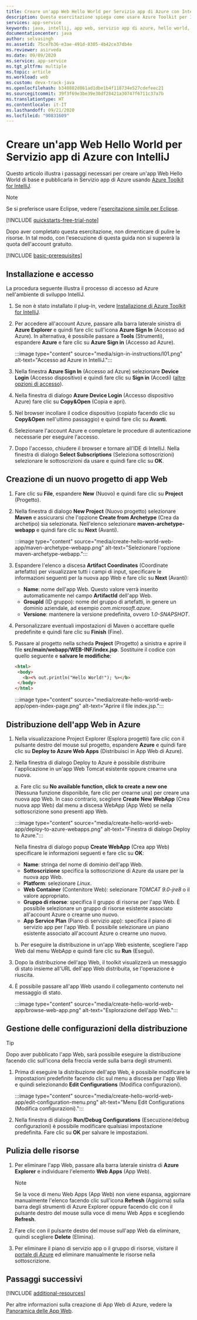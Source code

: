 ```yaml
---
title: Creare un'app Web Hello World per Servizio app di Azure con IntelliJ
description: Questa esercitazione spiega come usare Azure Toolkit per IntelliJ per creare un'app Web Hello World per Azure.
services: app-service
keywords: java, intellij, app web, servizio app di azure, hello world, avvio rapido
documentationcenter: java
author: selvasingh
ms.assetid: 75ce7b36-e3ae-491d-8305-4b42ce37db4e
ms.reviewer: asirveda
ms.date: 09/09/2020
ms.service: app-service
ms.tgt_pltfrm: multiple
ms.topic: article
ms.workload: web
ms.custom: devx-track-java
ms.openlocfilehash: b340802d861ad1dbe1b4f118734e527cdefeec21
ms.sourcegitcommit: 39f3f69e3be39e30df28421a30747f6711c37a7b
ms.translationtype: HT
ms.contentlocale: it-IT
ms.lasthandoff: 09/21/2020
ms.locfileid: "90831609"
---
```

# <a name="create-a-hello-world-web-app-for-azure-app-service-using-intellij"></a>Creare un'app Web Hello World per Servizio app di Azure con IntelliJ

Questo articolo illustra i passaggi necessari per creare un'app Web Hello World di base e pubblicarla in Servizio app di Azure usando [Azure Toolkit for IntelliJ](https://plugins.jetbrains.com/plugin/8053).

> [!NOTE]
>
> Se si preferisce usare Eclipse, vedere l'[esercitazione simile per Eclipse][eclipse-hello-world].
>
>[!INCLUDE [quickstarts-free-trial-note](includes/quickstarts-free-trial-note.md)]
>
> Dopo aver completato questa esercitazione, non dimenticare di pulire le risorse. In tal modo, con l'esecuzione di questa guida non si supererà la quota dell'account gratuito.
>

[!INCLUDE [basic-prerequisites](includes/basic-prerequisites.md)]

## <a name="installation-and-sign-in"></a>Installazione e accesso

La procedura seguente illustra il processo di accesso ad Azure nell'ambiente di sviluppo IntelliJ.

1. Se non è stato installato il plug-in, vedere [Installazione di Azure Toolkit for IntelliJ](installation.md).

1. Per accedere all'account Azure, passare alla barra laterale sinistra di **Azure Explorer** e quindi fare clic sull'icona **Azure Sign In** (Accesso ad Azure). In alternativa, è possibile passare a **Tools** (Strumenti), espandere **Azure** e fare clic su **Azure Sign in** (Accesso ad Azure).

   :::image type="content" source="media/sign-in-instructions/I01.png" alt-text="Accesso ad Azure in IntelliJ."::: 

1. Nella finestra **Azure Sign In** (Accesso ad Azure) selezionare **Device Login** (Accesso dispositivo) e quindi fare clic su **Sign in** (Accedi) ([altre opzioni di accesso](sign-in-instructions.md)).

1. Nella finestra di dialogo **Azure Device Login** (Accesso dispositivo Azure) fare clic su **Copy&Open** (Copia e apri).

1. Nel browser incollare il codice dispositivo (copiato facendo clic su **Copy&Open** nell'ultimo passaggio) e quindi fare clic su **Avanti**.

1. Selezionare l'account Azure e completare le procedure di autenticazione necessarie per eseguire l'accesso.

1. Dopo l'accesso, chiudere il browser e tornare all'IDE di IntelliJ. Nella finestra di dialogo **Select Subscriptions** (Seleziona sottoscrizioni) selezionare le sottoscrizioni da usare e quindi fare clic su **OK**.

## <a name="creating-a-new-web-app-project"></a>Creazione di un nuovo progetto di app Web

1. Fare clic su **File**, espandere **New** (Nuovo) e quindi fare clic su **Project** (Progetto).

1. Nella finestra di dialogo **New Project** (Nuovo progetto) selezionare **Maven** e assicurarsi che l'opzione **Create from Archetype** (Crea da archetipo) sia selezionata. Nell'elenco selezionare **maven-archetype-webapp** e quindi fare clic su **Next** (Avanti).

   :::image type="content" source="media/create-hello-world-web-app/maven-archetype-webapp.png" alt-text="Selezionare l'opzione maven-archetype-webapp."::: 

1. Espandere l'elenco a discesa **Artifact Coordinates** (Coordinate artefatto) per visualizzare tutti i campi di input, specificare le informazioni seguenti per la nuova app Web e fare clic su **Next** (Avanti):

   * **Name**: nome dell'app Web. Questo valore verrà inserito automaticamente nel campo **ArtifactId** dell'app Web.
   * **GroupId** (ID gruppo): nome del gruppo di artefatti, in genere un dominio aziendale, ad esempio *com.microsoft.azure*.
   * **Versione**: mantenere la versione predefinita, ovvero *1.0-SNAPSHOT*.

1. Personalizzare eventuali impostazioni di Maven o accettare quelle predefinite e quindi fare clic su **Finish** (Fine).

1. Passare al progetto nella scheda **Project** (Progetto) a sinistra e aprire il file **src/main/webapp/WEB-INF/index.jsp**. Sostituire il codice con quello seguente e **salvare le modifiche**:

   ```html
   <html>
    <body>
      <b><% out.println("Hello World!"); %></b>
    </body>
   </html>
   ```
   :::image type="content" source="media/create-hello-world-web-app/open-index-page.png" alt-text="Aprire il file index.jsp.":::

## <a name="deploying-web-app-to-azure"></a>Distribuzione dell'app Web in Azure

1. Nella visualizzazione Project Explorer (Esplora progetti) fare clic con il pulsante destro del mouse sul progetto, espandere **Azure** e quindi fare clic su **Deploy to Azure Web Apps** (Distribuisci in App Web di Azure).

1. Nella finestra di dialogo Deploy to Azure è possibile distribuire l'applicazione in un'app Web Tomcat esistente oppure crearne una nuova.

   a. Fare clic su **No available function, click to create a new one** (Nessuna funzione disponibile, fare clic per crearne una) per creare una nuova app Web. In caso contrario, scegliere **Create New WebApp** (Crea nuova app Web) dal menu a discesa WebApp (App Web) se nella sottoscrizione sono presenti app Web.

      :::image type="content" source="media/create-hello-world-web-app/deploy-to-azure-webapps.png" alt-text="Finestra di dialogo Deploy to Azure.":::

   Nella finestra di dialogo popup **Create WebApp** (Crea app Web) specificare le informazioni seguenti e fare clic su **OK**: 

      * **Name**: stringa del nome di dominio dell'app Web.
      * **Sottoscrizione** specifica la sottoscrizione di Azure da usare per la nuova app Web.
      * **Platform**: selezionare *Linux*.
      * **Web Container** (Contenitore Web): selezionare *TOMCAT 9.0-jre8* o il valore appropriato.
      * **Gruppo di risorse**: specifica il gruppo di risorse per l'app Web. È possibile selezionare un gruppo di risorse esistente associato all'account Azure o crearne uno nuovo.
      * **App Service Plan** (Piano di servizio app): specifica il piano di servizio app per l'app Web. È possibile selezionare un piano esistente associato all'account Azure o crearne uno nuovo.

   b. Per eseguire la distribuzione in un'app Web esistente, scegliere l'app Web dal menu WebApp e quindi fare clic su **Run** (Esegui).

1. Dopo la distribuzione dell'app Web, il toolkit visualizzerà un messaggio di stato insieme all'URL dell'app Web distribuita, se l'operazione è riuscita.

1. È possibile passare all'app Web usando il collegamento contenuto nel messaggio di stato.

   :::image type="content" source="media/create-hello-world-web-app/browse-web-app.png" alt-text="Esplorazione dell'app Web.":::

## <a name="managing-deploy-configurations"></a>Gestione delle configurazioni della distribuzione

> [!TIP]
> Dopo aver pubblicato l'app Web, sarà possibile eseguire la distribuzione facendo clic sull'icona della freccia verde sulla barra degli strumenti.

1. Prima di eseguire la distribuzione dell'app Web, è possibile modificare le impostazioni predefinite facendo clic sul menu a discesa per l'app Web e quindi selezionando **Edit Configurations** (Modifica configurazioni).

   :::image type="content" source="media/create-hello-world-web-app/edit-configuration-menu.png" alt-text="Menu Edit Configurations (Modifica configurazioni).":::

1. Nella finestra di dialogo **Run/Debug Configurations** (Esecuzione/debug configurazioni) è possibile modificare qualsiasi impostazione predefinita. Fare clic su **OK** per salvare le impostazioni.

## <a name="cleaning-up-resources"></a>Pulizia delle risorse

1. Per eliminare l'app Web, passare alla barra laterale sinistra di **Azure Explorer** e individuare l'elemento **Web Apps** (App Web). 

   > [!NOTE]
   > Se la voce di menu Web Apps (App Web) non viene espansa, aggiornare manualmente l'elenco facendo clic sull'icona **Refresh** (Aggiorna) sulla barra degli strumenti di Azure Explorer oppure facendo clic con il pulsante destro del mouse sulla voce di menu Web Apps e scegliendo **Refresh**.

1. Fare clic con il pulsante destro del mouse sull'app Web da eliminare, quindi scegliere **Delete** (Elimina).

1. Per eliminare il piano di servizio app o il gruppo di risorse, visitare il [portale di Azure](https://portal.azure.com) ed eliminare manualmente le risorse nella sottoscrizione.

## <a name="next-steps"></a>Passaggi successivi

[!INCLUDE [additional-resources](includes/additional-resources.md)]

Per altre informazioni sulla creazione di App Web di Azure, vedere la [Panoramica delle App Web].

<!-- URL List -->

[Azure Toolkit for IntelliJ]: /azure/developer/java/tookit-for-intellij
[Azure Toolkit for Eclipse]: /azure/developer/java/tookit-for-eclipse
[eclipse-hello-world]: ../toolkit-for-eclipse/create-hello-world-web-app.md
[Panoramica delle app Web]: /azure/app-service/app-service-web-overview
[Apache Tomcat]: http://tomcat.apache.org/
[Jetty]: http://www.eclipse.org/jetty/
[Legacy Version]: create-hello-world-web-app-legacy-version.md
[intelliJ-sign-in-instructions]: sign-in-instructions.md

<!-- IMG List -->
[marketplace]:media/create-hello-world-web-app/marketplace.png
[file-new-project]: media/create-hello-world-web-app/file-new-project.png
[maven-archetype-webapp]: media/create-hello-world-web-app/maven-archetype-webapp.png
[groupid-and-artifactid]: media/create-hello-world-web-app/groupid-and-artifactid.png
[maven-options]: media/create-hello-world-web-app/maven-options.png
[project-name]: media/create-hello-world-web-app/project-name.png
[open-index-page]: media/create-hello-world-web-app/open-index-page.png
[edit-index-page]: media/create-hello-world-web-app/edit-index-page.png
[deploy-to-azure-menu]: media/create-hello-world-web-app/run-on-web-app-menu.png
[deploy-to-azure-dialog]: media/create-hello-world-web-app/run-on-web-app-dialog.png
[deploy-to-existing-webapp]: media/create-hello-world-web-app/deploy-to-existing-webapp.png
[create-new-web-app-dialog]: media/create-hello-world-web-app/create-new-web-app-dialog.png
[successfully-deployed]: media/create-hello-world-web-app/successfully-deployed.png
[browse-web-app]: media/create-hello-world-web-app/browse-web-app.png
[edit-configuration-menu]: media/create-hello-world-web-app/edit-configuration-menu.png
[edit-configuration-dialog]: media/create-hello-world-web-app/edit-configuration-dialog.png
[clean-resources]: media/create-hello-world-web-app/clean-resource.png